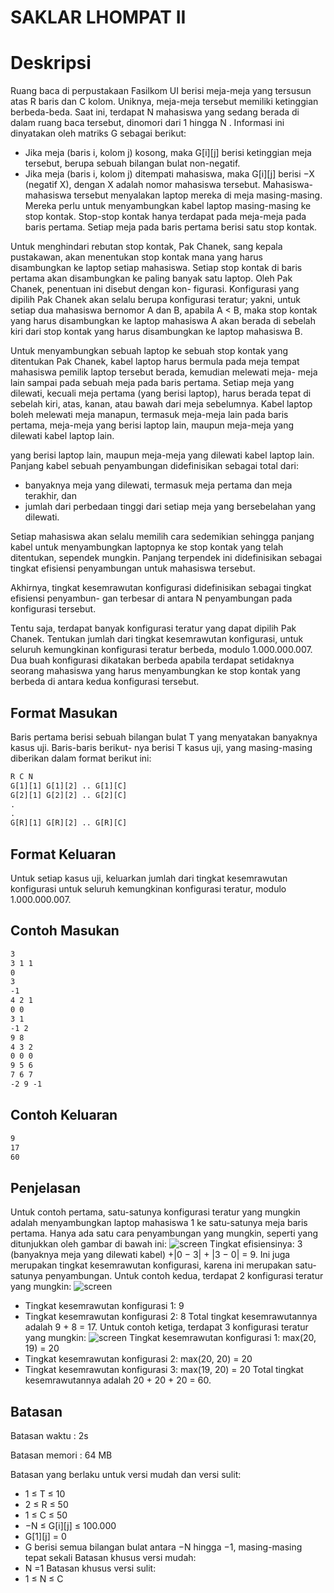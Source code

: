 # SAKLAR LHOMPAT II

# Deskripsi
Ruang baca di perpustakaan Fasilkom UI berisi meja-meja yang tersusun atas R baris dan C kolom.
Uniknya, meja-meja tersebut memiliki ketinggian berbeda-beda. Saat ini, terdapat N mahasiswa yang
sedang berada di dalam ruang baca tersebut, dinomori dari 1 hingga N . Informasi ini dinyatakan oleh
matriks G sebagai berikut:
- Jika meja (baris i, kolom j) kosong, maka G[i][j] berisi ketinggian meja tersebut, berupa sebuah
bilangan bulat non-negatif.
- Jika meja (baris i, kolom j) ditempati mahasiswa, maka G[i][j] berisi −X (negatif X), dengan X
adalah nomor mahasiswa tersebut.
Mahasiswa-mahasiswa tersebut menyalakan laptop mereka di meja masing-masing. Mereka perlu untuk
menyambungkan kabel laptop masing-masing ke stop kontak. Stop-stop kontak hanya terdapat pada
meja-meja pada baris pertama. Setiap meja pada baris pertama berisi satu stop kontak.

Untuk menghindari rebutan stop kontak, Pak Chanek, sang kepala pustakawan, akan menentukan stop
kontak mana yang harus disambungkan ke laptop setiap mahasiswa. Setiap stop kontak di baris pertama
akan disambungkan ke paling banyak satu laptop. Oleh Pak Chanek, penentuan ini disebut dengan kon-
figurasi. Konfigurasi yang dipilih Pak Chanek akan selalu berupa konfigurasi teratur; yakni, untuk
setiap dua mahasiswa bernomor A dan B, apabila A < B, maka stop kontak yang harus disambungkan
ke laptop mahasiswa A akan berada di sebelah kiri dari stop kontak yang harus disambungkan ke laptop
mahasiswa B.

Untuk menyambungkan sebuah laptop ke sebuah stop kontak yang ditentukan Pak Chanek, kabel laptop
harus bermula pada meja tempat mahasiswa pemilik laptop tersebut berada, kemudian melewati meja-
meja lain sampai pada sebuah meja pada baris pertama. Setiap meja yang dilewati, kecuali meja pertama
(yang berisi laptop), harus berada tepat di sebelah kiri, atas, kanan, atau bawah dari meja sebelumnya.
Kabel laptop boleh melewati meja manapun, termasuk meja-meja lain pada baris pertama, meja-meja
yang berisi laptop lain, maupun meja-meja yang dilewati kabel laptop lain.

yang berisi laptop lain, maupun meja-meja yang dilewati kabel laptop lain.
Panjang kabel sebuah penyambungan didefinisikan sebagai total dari:
- banyaknya meja yang dilewati, termasuk meja pertama dan meja terakhir, dan
- jumlah dari perbedaan tinggi dari setiap meja yang bersebelahan yang dilewati.

Setiap mahasiswa akan selalu memilih cara sedemikian sehingga panjang kabel untuk menyambungkan
laptopnya ke stop kontak yang telah ditentukan, sependek mungkin. Panjang terpendek ini didefinisikan
sebagai tingkat efisiensi penyambungan untuk mahasiswa tersebut.

Akhirnya, tingkat kesemrawutan konfigurasi didefinisikan sebagai tingkat efisiensi penyambun-
gan terbesar di antara N penyambungan pada konfigurasi tersebut.

Tentu saja, terdapat banyak konfigurasi teratur yang dapat dipilih Pak Chanek. Tentukan jumlah
dari tingkat kesemrawutan konfigurasi, untuk seluruh kemungkinan konfigurasi teratur berbeda, modulo
1.000.000.007. Dua buah konfigurasi dikatakan berbeda apabila terdapat setidaknya seorang mahasiswa
yang harus menyambungkan ke stop kontak yang berbeda di antara kedua konfigurasi tersebut.

## Format Masukan
Baris pertama berisi sebuah bilangan bulat T yang menyatakan banyaknya kasus uji. Baris-baris berikut-
nya berisi T kasus uji, yang masing-masing diberikan dalam format berikut ini:

```xml
R C N
G[1][1] G[1][2] .. G[1][C]
G[2][1] G[2][2] .. G[2][C]
.
.
G[R][1] G[R][2] .. G[R][C]
```

## Format Keluaran
Untuk setiap kasus uji, keluarkan jumlah dari tingkat kesemrawutan konfigurasi untuk seluruh
kemungkinan konfigurasi teratur, modulo 1.000.000.007.

## Contoh Masukan
```xml
3
3 1 1
0
3
-1
4 2 1
0 0
3 1
-1 2
9 8
4 3 2
0 0 0
9 5 6
7 6 7
-2 9 -1
```

## Contoh Keluaran
```xml
9
17
60
```

## Penjelasan
Untuk contoh pertama, satu-satunya konfigurasi teratur yang mungkin adalah menyambungkan laptop
mahasiswa 1 ke satu-satunya meja baris pertama. Hanya ada satu cara penyambungan yang mungkin,
seperti yang ditunjukkan oleh gambar di bawah ini:
![screen][1]
Tingkat efisiensinya: 3 (banyaknya meja yang dilewati kabel) +|0 − 3| + |3 − 0| = 9. Ini juga merupakan
tingkat kesemrawutan konfigurasi, karena ini merupakan satu-satunya penyambungan.
Untuk contoh kedua, terdapat 2 konfigurasi teratur yang mungkin:
![screen][2]
- Tingkat kesemrawutan konfigurasi 1: 9
- Tingkat kesemrawutan konfigurasi 2: 8
Total tingkat kesemrawutannya adalah 9 + 8 = 17.
Untuk contoh ketiga, terdapat 3 konfigurasi teratur yang mungkin:
![screen][3]
Tingkat kesemrawutan konfigurasi 1: max(20, 19) = 20
- Tingkat kesemrawutan konfigurasi 2: max(20, 20) = 20
- Tingkat kesemrawutan konfigurasi 3: max(19, 20) = 20
Total tingkat kesemrawutannya adalah 20 + 20 + 20 = 60.

## Batasan
Batasan waktu : 2s

Batasan memori : 64 MB

Batasan yang berlaku untuk versi mudah dan versi sulit:
- 1 ≤ T ≤ 10
- 2 ≤ R ≤ 50
- 1 ≤ C ≤ 50
- −N ≤ G[i][j] ≤ 100.000
- G[1][j] = 0
- G berisi semua bilangan bulat antara −N hingga −1, masing-masing tepat sekali
Batasan khusus versi mudah:
- N =1
Batasan khusus versi sulit:
- 1 ≤ N ≤ C

[1]: https://github.com/ajisubarkah/programming-event/tree/master/Gemastik/SaklarLhompatII/image-1.jpg
[2]: https://github.com/ajisubarkah/programming-event/tree/master/Gemastik/SaklarLhompatII/image-2.jpg
[3]: https://github.com/ajisubarkah/programming-event/tree/master/Gemastik/SaklarLhompatII/image-3.jpg